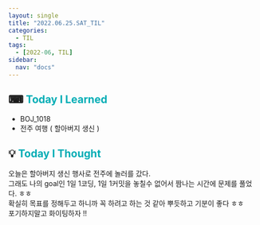 ```yaml
---
layout: single
title: "2022.06.25.SAT_TIL"
categories:
  - TIL
tags:
  - [2022-06, TIL]
sidebar:
  nav: "docs"
---
```


## ⌨ <a style="color:#00adb5">Today I Learned</a>

- BOJ_1018
- 전주 여행 ( 할아버지 생신 )

## 💡 <a style="color:#00adb5">Today I Thought</a>

오늘은 할아버지 생신 행사로 전주에 놀러를 갔다.<br>
그래도 나의 goal인 1일 1코딩, 1일 1커밋을 놓칠수 없어서 짬나는 시간에 문제를 풀었다. ㅎㅎ <br>
확실히 목표를 정해두고 하니까 꼭 하려고 하는 것 같아 뿌듯하고 기분이 좋다 ㅎㅎ<br>
포기하지말고 화이팅하자 !! 